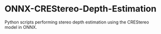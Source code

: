 # ONNX-CREStereo-Depth-Estimation
 Python scripts performing stereo depth estimation using the CREStereo model in ONNX.
